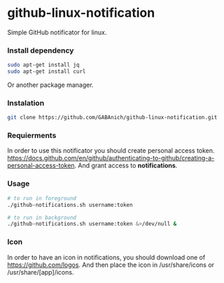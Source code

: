 # github-linux-notification

Simple GitHub notificator for linux.

### Install dependency

```bash
sudo apt-get install jq
sudo apt-get install curl
```

Or another package manager.

### Instalation

```bash
git clone https://github.com/GABAnich/github-linux-notification.git
```

### Requierments

In order to use this notificator you should create personal access token.
https://docs.github.com/en/github/authenticating-to-github/creating-a-personal-access-token.
And grant access to **notifications**.

### Usage

```bash
# to run in foreground
./github-notifications.sh username:token
```

```bash
# to run in background
./github-notifications.sh username:token &>/dev/null &
```

### Icon

In order to have an icon in notifications, you should download one of https://github.com/logos.
And then place the icon in /usr/share/icons or /usr/share/[app]/icons.
